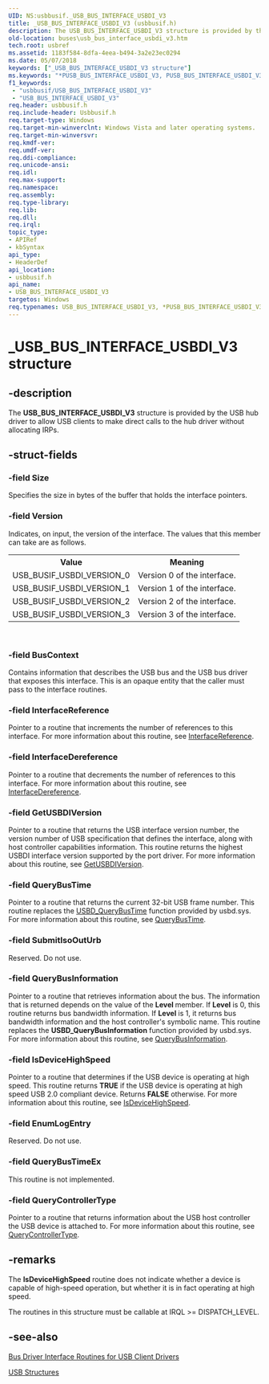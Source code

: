 ```yaml
---
UID: NS:usbbusif._USB_BUS_INTERFACE_USBDI_V3
title: _USB_BUS_INTERFACE_USBDI_V3 (usbbusif.h)
description: The USB_BUS_INTERFACE_USBDI_V3 structure is provided by the USB hub driver to allow USB clients to make direct calls to the hub driver without allocating IRPs.
old-location: buses\usb_bus_interface_usbdi_v3.htm
tech.root: usbref
ms.assetid: 1183f584-8dfa-4eea-b494-3a2e23ec0294
ms.date: 05/07/2018
keywords: ["_USB_BUS_INTERFACE_USBDI_V3 structure"]
ms.keywords: "*PUSB_BUS_INTERFACE_USBDI_V3, PUSB_BUS_INTERFACE_USBDI_V3, PUSB_BUS_INTERFACE_USBDI_V3 structure pointer [Buses], USB_BUS_INTERFACE_USBDI_V3, USB_BUS_INTERFACE_USBDI_V3 structure [Buses], _USB_BUS_INTERFACE_USBDI_V3, buses.usb_bus_interface_usbdi_v3, usbbusif/PUSB_BUS_INTERFACE_USBDI_V3, usbbusif/USB_BUS_INTERFACE_USBDI_V3"
f1_keywords:
 - "usbbusif/USB_BUS_INTERFACE_USBDI_V3"
 - "USB_BUS_INTERFACE_USBDI_V3"
req.header: usbbusif.h
req.include-header: Usbbusif.h
req.target-type: Windows
req.target-min-winverclnt: Windows Vista and later operating systems.
req.target-min-winversvr: 
req.kmdf-ver: 
req.umdf-ver: 
req.ddi-compliance: 
req.unicode-ansi: 
req.idl: 
req.max-support: 
req.namespace: 
req.assembly: 
req.type-library: 
req.lib: 
req.dll: 
req.irql: 
topic_type:
- APIRef
- kbSyntax
api_type:
- HeaderDef
api_location:
- usbbusif.h
api_name:
- USB_BUS_INTERFACE_USBDI_V3
targetos: Windows
req.typenames: USB_BUS_INTERFACE_USBDI_V3, *PUSB_BUS_INTERFACE_USBDI_V3
---
```


# _USB_BUS_INTERFACE_USBDI_V3 structure


## -description


The <b>USB_BUS_INTERFACE_USBDI_V3</b> structure is provided by the USB hub driver to allow USB clients to make direct calls to the hub driver without allocating IRPs. 


## -struct-fields




### -field Size

Specifies the size in bytes of the buffer that holds the interface pointers. 


### -field Version

Indicates, on input, the version of the interface. The values that this member can take are as follows.

<table>
<tr>
<th>Value</th>
<th>Meaning</th>
</tr>
<tr>
<td>
USB_BUSIF_USBDI_VERSION_0

</td>
<td>
Version 0 of the interface.

</td>
</tr>
<tr>
<td>
USB_BUSIF_USBDI_VERSION_1

</td>
<td>
Version 1 of the interface.

</td>
</tr>
<tr>
<td>
USB_BUSIF_USBDI_VERSION_2

</td>
<td>
Version 2 of the interface.

</td>
</tr>
<tr>
<td>
USB_BUSIF_USBDI_VERSION_3

</td>
<td>
Version 3 of the interface.

</td>
</tr>
</table>
 


### -field BusContext

Contains information that describes the USB bus and the USB bus driver that exposes this interface. This is an opaque entity that the caller must pass to the interface routines. 


### -field InterfaceReference

Pointer to a routine that increments the number of references to this interface. For more information about this routine, see <a href="https://docs.microsoft.com/windows-hardware/drivers/ddi/wdm/nc-wdm-pinterface_reference">InterfaceReference</a>. 


### -field InterfaceDereference

Pointer to a routine that decrements the number of references to this interface. For more information about this routine, see <a href="https://docs.microsoft.com/windows-hardware/drivers/ddi/wdm/nc-wdm-pinterface_dereference">InterfaceDereference</a>. 


### -field GetUSBDIVersion

Pointer to a routine that returns the USB interface version number, the version number of USB specification that defines the interface, along with host controller capabilities information. This routine returns the highest USBDI interface version supported by the port driver. For more information about this routine, see <a href="https://docs.microsoft.com/windows-hardware/drivers/ddi/usbbusif/nc-usbbusif-pusb_busiffn_getusbdi_version">GetUSBDIVersion</a>. 


### -field QueryBusTime

Pointer to a routine that returns the current 32-bit USB frame number. This routine replaces the <a href="https://docs.microsoft.com/windows-hardware/drivers/ddi/usbdlib/nf-usbdlib-usbd_querybustime">USBD_QueryBusTime</a> function provided by usbd.sys. For more information about this routine, see <a href="https://docs.microsoft.com/windows-hardware/drivers/ddi/usbbusif/nc-usbbusif-pusb_busiffn_query_bus_time">QueryBusTime</a>.


### -field SubmitIsoOutUrb

Reserved. Do not use.


### -field QueryBusInformation

Pointer to a routine that retrieves information about the bus. The information that is returned depends on the value of the <b>Level </b>member. If <b>Level</b> is 0, this routine returns bus bandwidth information. If <b>Level</b> is 1, it returns bus bandwidth information and the host controller's symbolic name. This routine replaces the <b>USBD_QueryBusInformation</b> function provided by usbd.sys. For more information about this routine, see <a href="https://docs.microsoft.com/windows-hardware/drivers/ddi/usbbusif/nc-usbbusif-pusb_busiffn_query_bus_information">QueryBusInformation</a>. 


### -field IsDeviceHighSpeed

Pointer to a routine that determines if the USB device is operating at high speed. This routine returns <b>TRUE</b> if the USB device is operating at high speed USB 2.0 compliant device. Returns <b>FALSE</b> otherwise. For more information about this routine, see <a href="https://docs.microsoft.com/windows-hardware/drivers/ddi/usbbusif/nc-usbbusif-pusb_busiffn_is_device_high_speed">IsDeviceHighSpeed</a>. 


### -field EnumLogEntry

Reserved. Do not use.


### -field QueryBusTimeEx

This routine is not implemented. 


### -field QueryControllerType

Pointer to a routine that returns information about the USB host controller the USB device is attached to. For more information about this routine, see <a href="https://docs.microsoft.com/windows-hardware/drivers/ddi/usbbusif/nc-usbbusif-pusb_busiffn_query_controller_type">QueryControllerType</a>.


## -remarks



The <b>IsDeviceHighSpeed</b> routine does not indicate whether a device is capable of high-speed operation, but whether it is in fact operating at high speed. 

The routines in this structure must be callable at IRQL >= DISPATCH_LEVEL. 




## -see-also




<a href="https://docs.microsoft.com/previous-versions/windows/hardware/drivers/ff540046(v=vs.85)">Bus Driver Interface Routines for USB Client Drivers</a>



<a href="https://docs.microsoft.com/windows-hardware/drivers/ddi/index">USB Structures</a>
 

 

